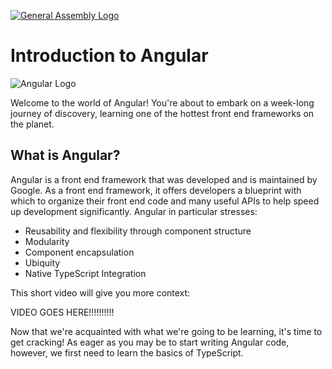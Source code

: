 [![General Assembly Logo](https://camo.githubusercontent.com/1a91b05b8f4d44b5bbfb83abac2b0996d8e26c92/687474703a2f2f692e696d6775722e636f6d2f6b6538555354712e706e67)](https://generalassemb.ly/education/web-development-immersive)

# Introduction to Angular

![Angular Logo](https://angular.io/assets/images/logos/angular/angular.png)

Welcome to the world of Angular! You're about to embark on a week-long journey of discovery, learning one of the hottest front end frameworks on the planet.

## What is Angular?

Angular is a front end framework that was developed and is maintained by Google. As a front end framework, it offers developers a blueprint with which to organize their front end code and many useful APIs to help speed up development significantly. Angular in particular stresses:

- Reusability and flexibility through component structure
- Modularity
- Component encapsulation
- Ubiquity
- Native TypeScript Integration

This short video will give you more context:

VIDEO GOES HERE!!!!!!!!!!

Now that we're acquainted with what we're going to be learning, it's time to get cracking! As eager as you may be to start writing Angular code, however, we first need to learn the basics of TypeScript.
